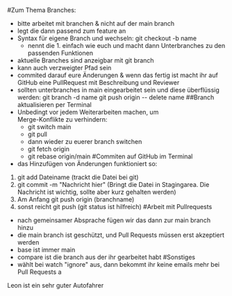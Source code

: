 #Zum Thema Branches:
- bitte arbeitet mit branchen & nicht auf der main branch
- legt die dann passend zum feature an
- Syntax für eigene Branch und wechseln: git checkout -b name
    - nennt die 1. einfach wie euch und macht dann Unterbranches zu den passenden Funktionen
- aktuelle Branches sind anzeigbar mit git branch
- kann auch verzweigter Pfad sein
- commited darauf eure Änderungen & wenn das fertig ist macht ihr auf GitHub eine PullRequest mit Beschreibung und Reviewer
- sollten unterbranches in main eingearbeitet sein und diese überflüssig werden:
    git branch -d name
    git push origin -- delete name
##Branch aktualisieren per Terminal
- Unbedingt vor jedem Weiterarbeiten machen, um      
  Merge-Konflikte zu verhindern:
   - git switch main
   - git pull
   - dann wieder zu euerer branch switchen
    - git fetch origin
    - git rebase origin/main
#Commiten auf GitHub im Terminal
- das Hinzufügen von Änderungen funktioniert so:
1. git add Dateiname (trackt die Datei bei git)
2. git commit -m "Nachricht hier" (Bringt die Datei in Stagingarea. Die Nachricht ist wichtig, sollte aber kurz gehalten werden)
3. Am Anfang git push origin (branchname)
4. sonst reicht git push
(git status ist hilfreich)
#Arbeit mit Pullrequests
- nach gemeinsamer Absprache fügen wir das dann zur main branch hinzu
- die main branch ist geschützt, und Pull Requests müssen erst akzeptiert werden
- base ist immer main
- compare ist die branch aus der ihr gearbeitet habt
#Sonstiges
- wählt bei watch "ignore" aus, dann bekommt ihr keine emails mehr bei Pull Requests
a

Leon ist ein sehr guter Autofahrer
